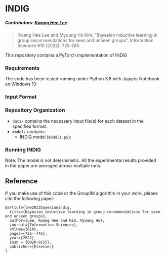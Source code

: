 # INDIG

##### Contributors: [Kwang Hee Lee](https://lekwanghee.github.io/) .

> Kwang Hee Lee and Myoung Ho Kim, "Bayesian inductive learning in group recommendations for seen and unseen groups", Information Sciences 610 (2022): 725-745

This repository contains a PyTorch implementation of INDIG 


### Requirements
The code has been tested running under Python 3.8 with Jupyter Notebook on Windows 10:


### Input Format



### Repository Organization
- ``data/`` contains the necessary input file(s) for each dataset in the specified format.
- ``model/`` contains:
    - INDIG model (``models.py``);    


### Running INDIG

Note: The model is not deterministic. All the experimental results provided in the paper are averaged across multiple
 runs.
 
 
## Reference
 If you make use of this code or the GroupIM algorithm in your work, please cite the following paper:

```
@article{lee2022bayesianindig,
  title={Bayesian inductive learning in group recommendations for seen and unseen groups},
  author={Lee, Kwang Hee and Kim, Myoung Ho},
  journal={Information Sciences},
  volume={610},
  pages={725--745},
  year={2022},
  issn = {0020-0255},
  publisher={Elsevier}
}
```
